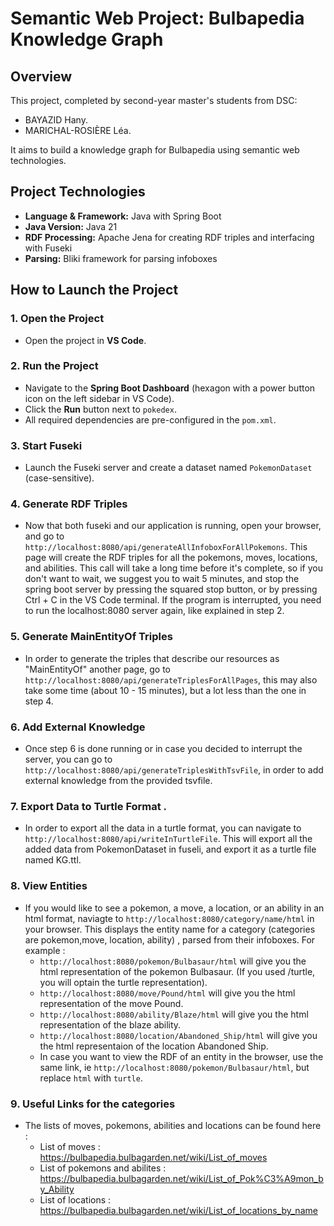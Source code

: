 # Semantic Web Project: Bulbapedia Knowledge Graph

## Overview
This project, completed by second-year master's students from DSC:
- BAYAZID Hany.
- MARICHAL-ROSIÈRE Léa.

It aims to build a knowledge graph for Bulbapedia using semantic web technologies.

## Project Technologies
- **Language & Framework:** Java with Spring Boot
- **Java Version:** Java 21
- **RDF Processing:** Apache Jena for creating RDF triples and interfacing with Fuseki
- **Parsing:** Bliki framework for parsing infoboxes

## How to Launch the Project
### 1. Open the Project
- Open the project in **VS Code**.

### 2. Run the Project
- Navigate to the **Spring Boot Dashboard** (hexagon with a power button icon on the left sidebar in VS Code).
- Click the **Run** button next to `pokedex`.
- All required dependencies are pre-configured in the `pom.xml`.

### 3. Start Fuseki
- Launch the Fuseki server and create a dataset named `PokemonDataset` (case-sensitive).

### 4. Generate RDF Triples
   - Now that both fuseki and our application is running, open your browser, and go to `http://localhost:8080/api/generateAllInfoboxForAllPokemons`. This page will create the RDF triples for all the pokemons, moves, locations, and abilities.
   This call will take a long time before it's complete, so if you don't want to wait, we suggest you to wait 5 minutes, and stop the spring boot server by pressing the squared stop button, or by pressing Ctrl + C in the VS Code terminal.
   If the program is interrupted, you need to run the localhost:8080 server again, like explained in step 2.

### 5. Generate MainEntityOf Triples 
   - In order to generate the triples that describe our resources as "MainEntityOf" another page, go to `http://localhost:8080/api/generateTriplesForAllPages`, this may also take some time (about 10 - 15 minutes), but a lot less than the one in step 4.

### 6. Add External Knowledge 
   - Once step 6 is done running or in case you decided to interrupt the server, you can go to `http://localhost:8080/api/generateTriplesWithTsvFile`, in order to add external knowledge from the provided tsvfile.

### 7. Export Data to Turtle Format . 
   - In order to export all the data in a turtle format, you can navigate to `http://localhost:8080/api/writeInTurtleFile`. This will export all the added data from PokemonDataset in fuseli, and export it as a turtle file named KG.ttl.

### 8. View Entities 
   - If you would like to see a pokemon, a move, a location, or an ability in an html format, naviagte to `http://localhost:8080/category/name/html` in your browser. This displays the entity name for a category (categories are pokemon,move, location,     ability) , parsed from their infoboxes.
   For example :
     - `http://localhost:8080/pokemon/Bulbasaur/html` will give you the html representation of the pokemon Bulbasaur. (If you used /turtle, you will optain the turtle representation).
     - `http://localhost:8080/move/Pound/html` will give you the html representation of the move Pound.
     - `http://localhost:8080/ability/Blaze/html` will give you the html representation of the blaze ability.
     - `http://localhost:8080/location/Abandoned_Ship/html` will give you the html representaion of the location Abandoned Ship.
     - In case you want to view the RDF of an entity in the browser, use the same link, ie `http://localhost:8080/pokemon/Bulbasaur/html`, but replace `html` with `turtle`.

### 9. Useful Links for the categories 
   - The lists of moves, pokemons, abilities and locations can be found here :
     - List of moves : https://bulbapedia.bulbagarden.net/wiki/List_of_moves
     - List of pokemons and abilites : https://bulbapedia.bulbagarden.net/wiki/List_of_Pok%C3%A9mon_by_Ability
     - List of locations : https://bulbapedia.bulbagarden.net/wiki/List_of_locations_by_name 
